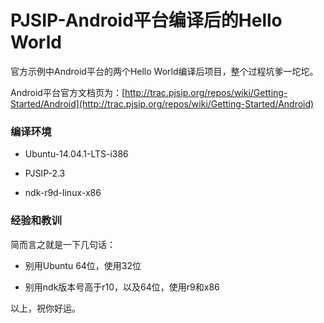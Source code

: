 # PJSIP-Android平台编译后的Hello World #

官方示例中Android平台的两个Hello World编译后项目，整个过程坑爹一坨坨。

Android平台官方文档页为：[http://trac.pjsip.org/repos/wiki/Getting-Started/Android](http://trac.pjsip.org/repos/wiki/Getting-Started/Android)

### 编译环境 ###

- Ubuntu-14.04.1-LTS-i386

- PJSIP-2.3

- ndk-r9d-linux-x86

### 经验和教训 ###

简而言之就是一下几句话：

- 别用Ubuntu 64位，使用32位

- 别用ndk版本号高于r10，以及64位，使用r9和x86

以上，祝你好运。
